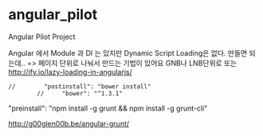 angular_pilot
=============

Angular Pilot Project

Angular 에서 Module 과 DI 는 있지만
  Dynamic Script Loading은 없다.  만들면 되는데..
=>   페이지 단위로 나눠서 만드는 기법이 있어요  GNB나 LNB단위로
    또는 http://ify.io/lazy-loading-in-angularjs/


    //        "postinstall": "bower install"
            //     "bower": "^1.3.1"


"preinstall": "npm install -g grunt && npm install -g grunt-cli"


http://g00glen00b.be/angular-grunt/